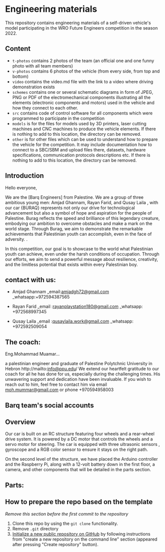 Engineering materials
====

This repository contains engineering materials of a self-driven vehicle's model participating in the WRO Future Engineers competition in the season 2022.

## Content

* `t-photos` contains 2 photos of the team (an official one and one funny photo with all team members)
* `v-photos` contains 6 photos of the vehicle (from every side, from top and bottom)
* `video` contains the video.md file with the link to a video where driving demonstration exists
* `schemes` contains one or several schematic diagrams in form of JPEG, PNG or PDF of the electromechanical components illustrating all the elements (electronic components and motors) used in the vehicle and how they connect to each other.
* `src` contains code of control software for all components which were programmed to participate in the competition
* `models` is for the files for models used by 3D printers, laser cutting machines and CNC machines to produce the vehicle elements. If there is nothing to add to this location, the directory can be removed.
* `other` is for other files which can be used to understand how to prepare the vehicle for the competition. It may include documentation how to connect to a SBC/SBM and upload files there, datasets, hardware specifications, communication protocols descriptions etc. If there is nothing to add to this location, the directory can be removed.

## Introduction

Hello everyone,

We are the [Barq Engineers] from Palestine. We are a group of three ambitious young men: Amjad Ghannam, Rayan Farid, and Qusay Laila , with our car {BURAQ} represents not only our drive for technological advancement but also a symbol of hope and aspiration for the people of Palestine. Burag reflects the speed and brilliance of this legendary creature, embodying our ambition to overcome obstacles and make a mark on the world stage. Through Burag, we aim to demonstrate the remarkable achievements that Palestinian youth can accomplish, even in the face of adversity. .

In this competition, our goal is to showcase to the world what Palestinian youth can achieve, even under the harsh conditions of occupation. Through our efforts, we aim to send a powerful message about resilience, creativity, and the limitless potential that exists within every Palestinian boy.

## contact with us:
* Amjad Ghannam _email:amjadgh72@gmail.com
                _whatsapp:+972594387565

* Rayan Farid _email :rayanplaystation180@gmail.com
              _whatsapp: +972568997345

* Qusay Laila _email :qusaylaila.work@gmail.com
             _whatsapp: +972592509054

## The coach:
Eng.Mohammad Muamar...

a palestinian engineer and graduate of Palestine Polytchnic University in Hebron http://mailto:info@ppu.edu/ We extend our heartfelt gratitude to our coach for all he has done for us, especially during the challenging times. His unwavering support and dedication have been invaluable. If you wish to reach out to him, feel free to contact him via email moh.mummar@gmail.com or phone +970594958003

## Barq team's social accounts

## Overview
Our car is built on an RC structure featuring four wheels and a rear-wheel drive system. It is powered by a DC motor that controls the wheels and a servo motor for steering. The car is equipped with three ultrasonic sensors , gyroscope and a RGB color sensor to ensure it stays on the right path.

On the second level of the structure, we have placed the Arduino controller and the Raspberry Pi, along with a 12-volt battery down in the first floor, a camera, and other components that will be detailed in the parts section.


## Parts:

## How to prepare the repo based on the template

_Remove this section before the first commit to the repository_

1. Clone this repo by using the `git clone` functionality.
2. Remove `.git` directory
3. [Initialize a new public repository on GitHub](https://github.com/new) by following instructions from "create a new repository on the command line" section (appeared after pressing "Create repository" button).
